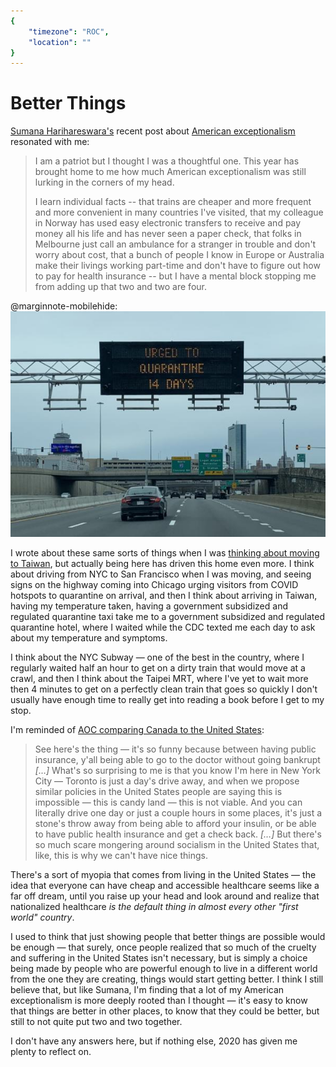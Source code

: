 ```yaml
---
{
	"timezone": "ROC",
	"location": ""
}
---
```

# Better Things

[Sumana Harihareswara's](https://www.harihareswara.net/sumana/2020/12/11/0) recent post about [American exceptionalism](https://www.harihareswara.net/sumana/2020/12/11/0) resonated with me:

> I am a patriot but I thought I was a thoughtful one. This year has brought home to me how much American exceptionalism was still lurking in the corners of my head.
> 
> I learn individual facts -- that trains are cheaper and more frequent and more convenient in many countries I've visited, that my colleague in Norway has used easy electronic transfers to receive and pay money all his life and has never seen a paper check, that folks in Melbourne just call an ambulance for a stranger in trouble and don't worry about cost, that a bunch of people I know in Europe or Australia make their livings working part-time and don't have to figure out how to pay for health insurance -- but I have a mental block stopping me from adding up that two and two are four.

@marginnote-mobilehide: <img src="/img/post/better-things/chicago-billboard.jpg" alt="A LED billboard reading 'URGED TO QUARANTINE 14 DAYS'"/>

I wrote about these same sorts of things when I was [thinking about moving to Taiwan](/taiwan/), but actually being here has driven this home even more. I think about driving from NYC to San Francisco when I was moving, and seeing signs on the highway coming into Chicago urging visitors from COVID hotspots to quarantine on arrival, and then I think about arriving in Taiwan, having my temperature taken, having a government subsidized and regulated quarantine taxi take me to a government subsidized and regulated quarantine hotel, where I waited while the CDC texted me each day to ask about my temperature and symptoms.

I think about the NYC Subway — one of the best in the country, where I regularly waited half an hour to get on a dirty train that would move at a crawl, and then I think about the Taipei MRT, where I've yet to wait more then 4 minutes to get on a perfectly clean train that goes so quickly I don't usually have enough time to really get into reading a book before I get to my stop.

I'm reminded of [AOC comparing Canada to the United States](https://youtu.be/luODwjvDFuM?t=149):

> See here's the thing — it's so funny because between having public insurance, y'all being able to go to the doctor without going bankrupt *[…]* What's so surprising to me is that you know I'm here in New York City — Toronto is just a day's drive away, and when we propose similar policies in the United States people are saying this is impossible — this is candy land — this is not viable. And you can literally drive one day or just a couple hours in some places, it's just a stone's throw away from being able to afford your insulin, or be able to have public health insurance and get a check back. *[…]* But there's so much scare mongering around socialism in the United States that, like, this is why we can't have nice things.

There's a sort of myopia that comes from living in the United States — the idea that everyone can have cheap and accessible healthcare seems like a far off dream, until you raise up your head and look around and realize that nationalized healthcare *is the default thing in almost every other "first world" country*.

I used to think that just showing people that better things are possible would be enough — that surely, once people realized that so much of the cruelty and suffering in the United States isn't necessary, but is simply a choice being made by people who are powerful enough to live in a different world from the one they are creating, things would start getting better. I think I still believe that, but like Sumana, I'm finding that a lot of my American exceptionalism is more deeply rooted than I thought — it's easy to know that things are better in other places, to know that they could be better, but still to not quite put two and two together.

I don't have any answers here, but if nothing else, 2020 has given me plenty to reflect on.
